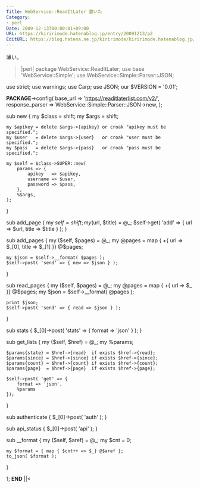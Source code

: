 ```yaml
---
Title: WebService::ReadItLater 書いた
Category:
- perl
Date: 2009-12-13T00:00:01+09:00
URL: https://kiririmode.hatenablog.jp/entry/20091213/p2
EditURL: https://blog.hatena.ne.jp/kiririmode/kiririmode.hatenablog.jp/atom/entry/8454420450078212348
---
```


薄い。
>|perl|
package WebService::ReadItLater;
use base 'WebService::Simple';
use WebService::Simple::Parser::JSON;

use strict;
use warnings;
use Carp;
use JSON;
our $VERSION = '0.01';

__PACKAGE__->config(
    base_url        => 'https://readitlaterlist.com/v2/',
    response_parser => WebService::Simple::Parser::JSON->new,
);

sub new {
    my $class  = shift;
    my $args   = shift; 

    my $apikey = delete $args->{apikey} or croak "apikey must be specified.";
    my $user   = delete $args->{user}   or croak "user must be specified.";
    my $pass   = delete $args->{pass}   or croak "pass must be specified.";

    my $self = $class->SUPER::new(
        params => { 
            apikey   => $apikey,
            username => $user,
            password => $pass,
        },
        %$args,
    );
}

sub add_page {
    my $self = shift;
    my ($url, $title) = @_;
    $self->get( 'add' => { url => $url, title => $title } );
}

sub add_pages {
    my ($self, $pages) = @_;
    my @pages = map { +{
        url   => $_[0],
        title => $_[1]
    }} @$pages;
    
    my $json = $self->__format( $pages );
    $self->post( 'send' => { new => $json } );
}

sub read_pages {
    my ($self, $pages) = @_;
    my @pages = map { +{
        url => $_
    }} @$pages;
    my $json = $self->__format( \@pages );

    print $json;
    $self->post( 'send' => { read => $json } );
}

sub stats {
    $_[0]->post( 'stats' => { format => 'json' } );
}

sub get_lists {
    my ($self, $href) = @_;
    my %params;

    $params{state} = $href->{read}  if exists $href->{read};
    $params{since} = $href->{since} if exists $href->{since};
    $params{count} = $href->{count} if exists $href->{count};
    $params{page}  = $href->{page}  if exists $href->{page};

    $self->post( 'get' => { 
        format => 'json',
        %params
    });
}

sub authenticate {
    $_[0]->post( 'auth' );
}

sub api_status {
    $_[0]->post( 'api' );
}

sub __format {
    my ($self, $aref) = @_;
    my $cnt = 0;

    my $format = { map { $cnt++ => $_} @$aref };
    to_json( $format );
}


1;
__END__
||<
